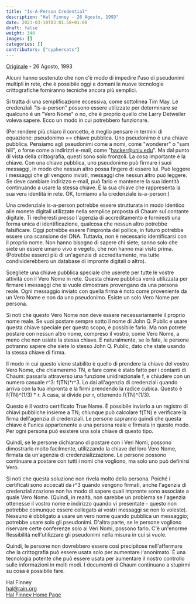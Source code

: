 ```yaml
---
title: "Is-A-Person Credential"
description: "Hal Finney - 26 Agosto, 1993"
date: 2023-03-10T03:01:58+01:00
draft: false
weight: 340
images: []
categories: []
contributors: ["cyphersats"]
---
```


[Originale](https://web.archive.org/web/20041206194506/http://finney.org/~hal/is_a_person.html) - 26 Agosto, 1993

Alcuni hanno sostenuto che non c'è modo di impedire l'uso di pseudonimi multipli in rete, che è possibile oggi e domani le nuove tecnologie crittografiche forniranno tecniche ancora più semplici.

Si tratta di una semplificazione eccessiva, come sottolinea Tim May. Le credenziali "Is-a-person" possono essere utilizzate per determinare se qualcuno è un "Vero Nome" o no, che è proprio quello che Larry Detweiler voleva sapere. Ecco un modo in cui potrebbero funzionare.

(Per rendere più chiaro il concetto, è meglio pensare in termini di equazione: pseudonimo == chiave pubblica. Uno pseudonimo è una chiave pubblica. Pensiamo agli pseudonimi come a nomi, come "wonderer" o "sam hill", o forse come a indirizzi e-mail, come "hacker@univ.edu". Ma dal punto di vista della crittografia, questi sono solo fronzoli. La cosa importante è la chiave. Con una chiave pubblica, uno pseudonimo può firmare i suoi messaggi, in modo che nessun altro possa fingere di essere lui. Può leggere i messaggi che gli vengono inviati, messaggi che nessun altro può leggere. Se deve cambiare indirizzo e-mail, può farlo e mantenere la sua identità continuando a usare la stessa chiave. È la sua chiave che rappresenta la sua vera identità in rete. OK, torniamo alla credenziale is-a-person:)

Una credenziale is-a-person potrebbe essere strutturata in modo identico alle monete digitali utilizzate nella semplice proposta di Chaum sul contante digitale. Ti recheresti presso l'agenzia di accreditamento e forniresti una forma unica di identificazione, qualcosa che nessun altro potrebbe falsificare. Oggi potrebbe essere l'impronta del pollice, in futuro potrebbe essere una scansione del DNA. Tuttavia, non è necessario identificarsi con il proprio nome. Non hanno bisogno di sapere chi siete; sanno solo che siete un essere umano vivo e vegeto, che non hanno mai visto prima. (Potrebbe esserci più di un'agenzia di accreditamento, ma tutte condividerebbero un database di impronte digitali o altro).

Scegliete una chiave pubblica speciale che userete per tutte le vostre attività con il Vero Nome in rete. Questa chiave pubblica verrà utilizzata per firmare i messaggi che si vuole dimostrare provengano da una persona reale. Ogni messaggio inviato con quella firma è noto come proveniente da un Vero Nome e non da uno pseudonimo. Esiste un solo Vero Nome per persona.

Si noti che questo Vero Nome non deve essere necessariamente il proprio nome reale. Se vuoi postare sempre sotto il nome di John Q. Public e usare questa chiave speciale per questo scopo, è possibile farlo. Ma non potrete postare con nessun altro nome, compreso il vostro, come Vero Nome, a meno che non usiate la stessa chiave. E naturalmente, se lo fate, le persone potranno sapere che siete lo stesso John Q. Public, dato che state usando la stessa chiave di firma.

Il modo in cui questo viene stabilito è quello di prendere la chiave del vostro Vero Nome, che chiameremo TN, e fare come è stato fatto per i contanti di Chaum: passarla attraverso una funzione unidirezionale f, e chiudere con un numero casuale r^3: f(TN)*r^3. Lo dai all'agenzia di credenziali quando arriva con la tua impronta e la firmi prendendo la radice cubica. Questo è f(TN)^(1/3) * r. A casa, si divide per r, ottenendo f(TN)^(1/3).

Questo è il vostro certificato True Name. È possibile inviarlo a un registro di chiavi pubbliche insieme a TN; chiunque può calcolare f(TN) e verificare la firma dell'agenzia di credenziali. Le persone sapranno quindi che questa chiave è l'unica appartenente a una persona reale e firmata in questo modo. Per ogni persona può esistere una sola chiave di questo tipo.

Quindi, se le persone dichiarano di postare con i Veri Nomi, possono dimostrarlo molto facilmente, utilizzando la chiave del loro Vero Nome, firmata da un'agenzia di credenzializzazione. Le persone possono continuare a postare con tutti i nomi che vogliono, ma solo uno può definirsi Vero.

Si noti che questa soluzione non rivela molto della persona. Poiché i certificati sono accecati da r^3 quando vengono firmati, anche l'agenzia di credenzializzazione non ha modo di sapere quali impronte sono associate a quale Vero Nome. (Quindi, in realtà, non sarebbe un problema se l'agenzia ottenesse il vostro nome e indirizzo quando vi presentate - questo non potrebbe comunque essere collegato ai vostri messaggi se non lo voleste). Nessuno è obbligato a usare un vero nome quando pubblica un messaggio; potrebbe usare solo gli pseudonimi. D'altra parte, se le persone vogliono riservare certe conferenze solo ai Veri Nomi, possono farlo. C'è un'enorme flessibilità nell'utilizzare gli pseudonimi nella misura in cui si vuole.

Quindi, le persone non dovrebbero essere così precipitose nell'affermare che la crittografia può essere usata solo per aumentare l'anonimato. È una tecnologia potente che può essere usata per aumentare il nostro controllo sulle informazioni in molti modi. I documenti di Chaum continuano a stupirmi su cosa è possibile fare.

Hal Finney<br>
hal@rain.org<br>
[Hal Finney Home Page](hal-finney-home-page.md)
